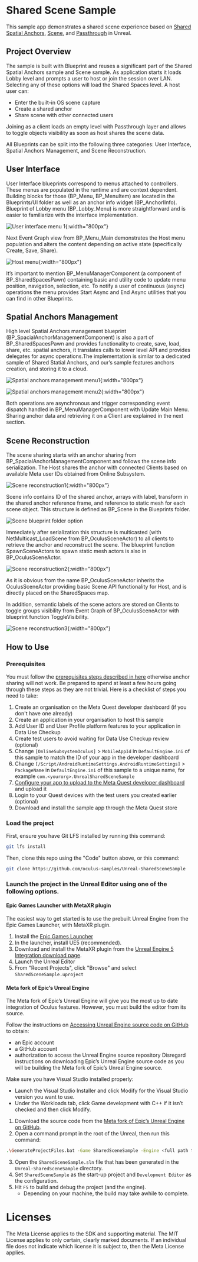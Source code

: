 # Shared Scene Sample

This sample app demonstrates a shared scene experience based on [Shared Spatial Anchors](https://developer.oculus.com/documentation/unreal/unreal-shared-spatial-anchors/), [Scene](https://developer.oculus.com/documentation/unreal/unreal-scene-overview/), and [Passthrough](https://developer.oculus.com/documentation/unreal/unreal-passthrough-overview/) in Unreal.

## Project Overview
The sample is built with Blueprint and reuses a significant part of the Shared Spatial Anchors sample and Scene sample. As application starts it loads Lobby level and prompts a user to host or join the session over LAN. Selecting any of these options will load the Shared Spaces level. A host user can:

* Enter the built-in OS scene capture
* Create a shared anchor
* Share scene with other connected users

Joining as a client loads an empty level with Passthrough layer and allows to toggle objects visibility as soon as host shares the scene data.

All Blueprints can be split into the following three categories: User Interface, Spatial Anchors Management, and Scene Reconstruction.

## User Interface

User Interface blueprints correspond to menus attached to controllers. These menus are populated in the runtime and are context dependent. Building blocks for those (BP_Menu, BP_MenuItem) are located in the Blueprints/UI folder as well as an anchor info widget (BP_AnchorIInfo). Blueprint of Lobby menu (BP_Lobby_Menu) is more straightforward and is easier to familiarize with the interface implementation.

![User interface menu 1](Media/unreal-user-interface-menu1.png){:width="800px"}

Next Event Graph view from BP_Menu_Main demonstrates the Host menu population and alters the content depending on active state (specifically Create, Save, Share).

![Host menu](Media/unreal-host-menu-bp.png){:width="800px"}

It’s important to mention BP_MenuManagerComponent (a component of BP_SharedSpacesPawn) containing basic and utility code to update menu position, navigation, selection, etc. To notify a user of continuous (async) operations the menu provides Start Async and End Async utilities that you can find in other Blueprints.

## Spatial Anchors Management

High level Spatial Anchors management blueprint (BP_SpacialAnchorManagementComponent) is also a part of BP_SharedSpacesPawn and provides functionality to create, save, load, share, etc. spatial anchors, it translates calls to lower level API and provides delegates for async operations.The implementation is similar to a dedicated sample of Shared Statial Anchors, and our’s sample features anchors creation, and storing it to a cloud.

![Spatial anchors management menu1](Media/unreal-spatial-anchor-menu1.png){:width="800px"}

![Spatial anchors management menu2](Media/unreal-spatial-anchor-menu2.png){:width="800px"}

Both operations are asynchronous and trigger corresponding event dispatch handled in BP_MenuManagerComponent with Update Main Menu. Sharing anchor data and retrieving it on a Client are explained in the next section.

## Scene Reconstruction
The scene sharing starts with an anchor sharing from BP_SpacialAnchorManagementComponent and follows the scene info serialization. The Host shares the anchor with connected Clients based on available Meta user IDs obtained from Online Subsystem.

![Scene reconstruction1](Media/unreal-scene-menu1.png){:width="800px"}

Scene info contains ID of the shared anchor, arrays with label, transform in the shared anchor reference frame, and reference to static mesh for each scene object. This structure is defined as BP_Scene in the Blueprints folder.

![Scene blueprint folder option](Media/unreal-scene-blueprint-folder.png)

Immediately after serialization this structure is multicasted (with NetMulticast_LoadScene from BP_OculusSceneActor) to all clients to retrieve the anchor and reconstruct the scene. The blueprint function SpawnSceneActors to spawn static mesh actors is also in BP_OculusSceneActor.

![Scene reconstruction2](Media/unreal-scene-menu2.png){:width="800px"}

As it is obvious from the name BP_OculusSceneActor inherits the OculusSceneActor providing basic Scene API functionality for Host, and is directly placed on the SharedSpaces map.

In addition, semantic labels of the scene actors are stored on Clients to toggle groups visibility from Event Graph of BP_OculusSceneActor with blueprint function ToggleVisibility.

![Scene reconstruction3](Media/unreal-scene-menu3.png){:width="800px"}


## How to Use

### Prerequisites

You must follow the [prerequisites steps described in here](https://developers.meta.com/horizon/documentation/unreal/unreal-spatial-anchors-sharing#prerequisites) otherwise anchor sharing will not work. Be prepared to spend at least a few hours going through these steps as they are not trivial. Here is a checklist of steps you need to take:

1. Create an organisation on the Meta Quest developer dashboard (if you don't have one already)
2. Create an application in your organisation to host this sample
3. Add User ID and User Profile platform features to your application in Data Use Checkup
4. Create test users to avoid waiting for Data Use Checkup review (optional)
5. Change `[OnlineSubsystemOculus]` > `MobileAppId` in `DefaultEngine.ini` of this sample to match the ID of your app in the developer dashboard
6. Change `[/Script/AndroidRuntimeSettings.AndroidRuntimeSettings]` > `PackageName` in `DefaultEngine.ini` of this sample to a unique name, for example `com.<yourorg>.UnrealSharedSceneSample`
7. [Configure your app to upload to the Meta Quest developer dashboard](https://developers.meta.com/horizon/documentation/unreal/unreal-platform-tool) and upload it
8. Login to your Quest devices with the test users you created earlier (optional)
9. Download and install the sample app through the Meta Quest store

### Load the project

First, ensure you have Git LFS installed by running this command:
```sh
git lfs install
```

Then, clone this repo using the "Code" button above, or this command:
```sh
git clone https://github.com/oculus-samples/Unreal-SharedSceneSample
```

### Launch the project in the Unreal Editor using one of the following options.

#### Epic Games Launcher with MetaXR plugin

The easiest way to get started is to use the prebuilt Unreal Engine from the Epic Games Launcher, with MetaXR plugin.

1. Install the [Epic Games Launcher](https://www.epicgames.com/store/en-US/download)
2. In the launcher, install UE5 (recommended).
3. Download and install the MetaXR plugin from the [Unreal Engine 5 Integration download page](https://developer.oculus.com/downloads/package/unreal-engine-5-integration).
4. Launch the Unreal Editor
5. From "Recent Projects", click "Browse" and select `SharedSceneSample.uproject`

#### Meta fork of Epic’s Unreal Engine

The Meta fork of Epic’s Unreal Engine will give you the most up to date integration of Oculus features. However, you must build the editor from its source.

Follow the instructions on [Accessing Unreal Engine source code on GitHub](https://www.unrealengine.com/en-US/ue-on-github) to obtain:
- an Epic account
- a GitHub account
- authorization to access the Unreal Engine source repository
Disregard instructions on downloading Epic’s Unreal Engine source code as you will be building the Meta fork of Epic’s Unreal Engine source.

Make sure you have Visual Studio installed properly:
- Launch the Visual Studio Installer and click Modify for the Visual Studio version you want to use.
- Under the Workloads tab, click Game development with C++ if it isn’t checked and then click Modify.

1. Download the source code from the [Meta fork of Epic’s Unreal Engine on GitHub](https://github.com/Oculus-VR/UnrealEngine).
2. Open a command prompt in the root of the Unreal, then run this command:
```sh
.\GenerateProjectFiles.bat -Game SharedSceneSample -Engine <full path to Unreal-SharedSceneSample directory>\SharedSceneSample.uproject
```
3. Open the `SharedSceneSample.sln` file that has been generated in the `Unreal-SharedSceneSample` directory.
4. Set `SharedSceneSample` as the start-up project and `Development Editor` as the configuration.
5. Hit `F5` to build and debug the project (and the engine).
    - Depending on your machine, the build may take awhile to complete.

# Licenses
The Meta License applies to the SDK and supporting material. The MIT License applies to only certain, clearly marked documents. If an individual file does not indicate which license it is subject to, then the Meta License applies.
